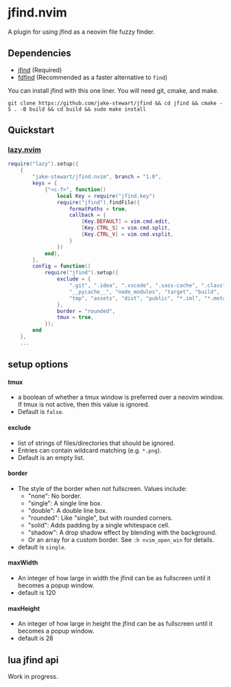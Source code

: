 jfind.nvim
==========
A plugin for using jfind as a neovim file fuzzy finder.

Dependencies
------------
 - [jfind](https://github.com/jake-stewart/jfind) (Required)
 - [fdfind](https://github.com/sharkdp/fd) (Recommended as a faster alternative to `find`)

You can install jfind with this one liner. You will need git, cmake, and make.
```
git clone https://github.com/jake-stewart/jfind && cd jfind && cmake -S . -B build && cd build && sudo make install
```

Quickstart
----------

### [lazy.nvim](https://github.com/folke/lazy.nvim)
```lua
require("lazy").setup({
    {
        "jake-stewart/jfind.nvim", branch = "1.0",
        keys = {
            {"<c-f>", function()
                local Key = require("jfind.key")
                require("jfind").findFile({
                    formatPaths = true,
                    callback = {
                        [Key.DEFAULT] = vim.cmd.edit,
                        [Key.CTRL_S] = vim.cmd.split,
                        [Key.CTRL_V] = vim.cmd.vsplit,
                    }
                })
            end},
        },
        config = function()
            require("jfind").setup({
                exclude = {
                    ".git", ".idea", ".vscode", ".sass-cache", ".class",
                    "__pycache__", "node_modules", "target", "build",
                    "tmp", "assets", "dist", "public", "*.iml", "*.meta"
                },
                border = "rounded",
                tmux = true,
            });
        end
    },
    ...
```

setup options
-------------
#### tmux
 - a boolean of whether a tmux window is preferred over a neovim window. If tmux is not active, then this value is ignored.
 - Default is `false`.
#### exclude
 - list of strings of files/directories that should be ignored.
 - Entries can contain wildcard matching (e.g. `*.png`).
 - Default is an empty list.
#### border
 - The style of the border when not fullscreen. Values include:
      - "none": No border.
      - "single": A single line box.
      - "double": A double line box.
      - "rounded": Like "single", but with rounded corners.
      - "solid": Adds padding by a single whitespace cell.
      - "shadow": A drop shadow effect by blending with the background.
      - Or an array for a custom border. See `:h nvim_open_win` for details.
 - default is `single`.
#### maxWidth
 - An integer of how large in width the jfind can be as fullscreen until it becomes a popup window.
 - default is 120
#### maxHeight
 - An integer of how large in height the jfind can be as fullscreen until it becomes a popup window.
 - default is 28

lua jfind api
-------------
Work in progress.
